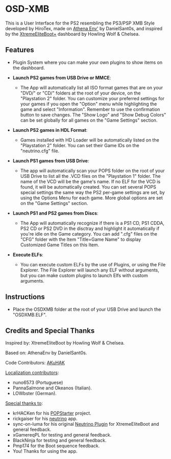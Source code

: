 # OSD-XMB
This is a User Interface for the PS2 resembling the PS3/PSP XMB Style developed by HiroTex,
made on [Athena Env'](https://github.com/DanielSant0s/AthenaEnv) by DanielSant0s, and inspired by the [XtremeEliteBoot+](http://www.hwc.nat.cu/ps2-vault/hwc-projects/xebplus/)
dashboard by Howling Wolf & Chelsea.

## Features

- Plugin System where you can make your own plugins to show items on the
	dashboard.

- **Launch PS2 games from USB Drive or MMCE**:
    - The App will automatically list all ISO format games that are on your
	"DVD/" or "CD/" folders at the root of your device, on the "Playstation 2" folder. 
	You can customize your preferred settings for your games if you open the
	"Option" menu while highlighting the game and select "Information". 
	Remember to use the confirmation button to save changes.
	The "Show Logo" and "Show Debug Colors" can be set globally for all games
	on the "Game Settings" section.

- **Launch PS2 games in HDL Format**:
    - Games installed with HD Loader will be automatically listed on the
	"Playstation 2" folder. You can set their Game IDs on the "neutrino.cfg" file.

- **Launch PS1 games from USB Drive**:
    - The app will automatically scan your POPS folder on the root of your USB Drive
	to list all the .VCD files on the "Playstation 1" folder.
	The name of the VCD will be the game's name.
	If no ELF for the VCD is found, it will be automatically created.
	You can set several POPS special settings the same way the PS2 per-game settings
	are set, by using the Options Menu for each game.
	More global options are set on the "Game Settings" section.

- **Launch PS1 and PS2 games from Discs**:
    - The App will automatically recognize if there is a PS1 CD, PS1 CDDA, PS2 CD or 
	PS2 DVD in the disctray	and highlight it automatically if you're idle on the 
	Game category.
	You can add ".cfg" files on the "CFG" folder with the Item "Title=Game Name"
	to display Customized Game Titles on this Item.

- **Execute ELFs**:
    - You can execute custom ELFs by the use of Plugins, or using the File Explorer.
	The File Explorer will launch any ELF without arguments, but you can make custom
	plugins to launch Elfs with custom arguments.

## Instructions

-	Place the OSDXMB folder at the root of your USB Drive and launch the "OSDXMB.ELF".

## Credits and Special Thanks
Inspired by: XtremeEliteBoot by Howling Wolf & Chelsea.

Based on: AthenaEnv by DanielSant0s.

Code Contributors: [AKuHAK](https://github.com/AKuHAK)

<ins>Localization contributors</ins>:
- nuno6573 (Portuguese)
- PannaSalmone and Okeanos (Italian).
- LOWbster (German).

<ins>Special thanks to</ins>:
- krHACKen for his [POPStarter](https://bitbucket.org/ShaolinAssassin/popstarter-documentation-stuff/wiki/Home) project.
- rickgaiser for his [neutrino](https://github.com/rickgaiser/neutrino) app.
- sync-on-luma for his original [Neutrino Plugin](https://github.com/sync-on-luma/xebplus-neutrino-loader-plugin) for XtremeEliteBoot and general feedback.
- xGamereqPL for testing and general feedback.
- BlackNinja for testing and general feedback.
- Pmp174 for the Boot sequence feedback.
- You! Thanks for using the app.

